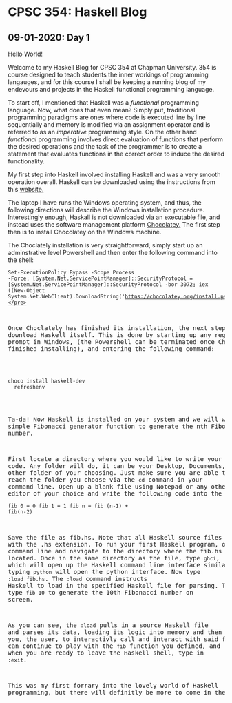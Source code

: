 # CPSC 354: Haskell Blog 

## 09-01-2020: Day 1

  Hello World!  
  
  Welcome to my Haskell Blog for CPSC 354 at Chapman University. 354 is course designed to teach students the inner workings of programming langauges, and for this course I shall be keeping a running blog of my endevours and projects in the Haskell functional programming language.  
    
  To start off, I mentioned that Haskell was a <i>functional</i> programming language. Now, what does that even mean? Simply put, traditional programming paradigms are ones where code is executed line by line sequentially and memory is modified via an assignment operator and is referred to as an <i>imperative</i> programming style. On the other hand <i>functional</i> programming involves direct evaluation of functions that perform the desired operations and the task of the programmer is to create a statement that evaluates functions in the correct order to induce the desired functionality.  
  
  My first step into Haskell involved installing Haskell and was a very smooth operation overall. Haskell can be downloaded using the instructions from this <a href="https://www.haskell.org/platform/">website.</a>  
  
  The laptop I have runs the Windows operating system, and thus, the following directions will describe the Windows installation procedure. Interestingly enough, Haskall is not downloaded via an executable file, and instead uses the software management platform <a href="https://chocolatey.org/install">Chocolatey.</a> The first step then is to install Chocolatey on the Windows machine.  
  
  The Choclately installation is very straightforward, simply start up an adminstrative level Powershell and then enter the following command into the shell: <pre><code>Set-ExecutionPolicy Bypass -Scope Process -Force; [System.Net.ServicePointManager]::SecurityProtocol = [System.Net.ServicePointManager]::SecurityProtocol -bor 3072; iex         ((New-Object System.Net.WebClient).DownloadString('https://chocolatey.org/install.ps1'))</pre></code>  
  
  Once Choclately has finished its installation, the next step is to download Haskell itself. This is done by starting up any regular command prompt in Windows, (the Powershell can be terminated once Choclately has finished installing), and entering the following command:  
  <pre><code>choco install haskell-dev  
  refreshenv</code></pre>  
  
  Ta-da! Now Haskell is installed on your system and we will write a simple Fibonacci generator function to generate the nth Fibonacci number.  
  
  First locate a directory where you would like to write your Haskell code. Any folder will do, it can be your Desktop, Documents, or any other folder of your choosing. Just make sure you are able to easily reach the folder you choose via the `cd` command in your command line. Open up a blank file using Notepad or any other text editor of your choice and write the following code into the file: <pre><code>fib 0 = 0
  fib 1 = 1
  fib n = fib (n-1) + fib(n-2)</pre></code>  
  
  Save the file as fib.hs. Note that all Haskell source files will end with the .hs extension. To run your first Haskell program, open up your command line and navigate to the directory where the fib.hs file is located. Once in the same directory as the file, type <code>ghci</code>, which will open up the Haskell command line interface similar to how typing  `python` will open the python interface. Now type `:load fib.hs`. The `:load` command instructs Haskell to load in the specified Haskell file for parsing. Then simply type `fib 10` to generate the 10th Fibonacci number on screen.  

As you can see, the `:load` pulls in a source Haskell file and parses its data, loading its logic into memory and then allowing you, the user, to interactivly call and interact with said function. You can continue to play with the `fib` function you defined, and when you are ready to leave the Haskell shell, type in `:exit`.  

This was my first forrary into the lovely world of Haskell programming, but there will definitly be more to come in the future!
